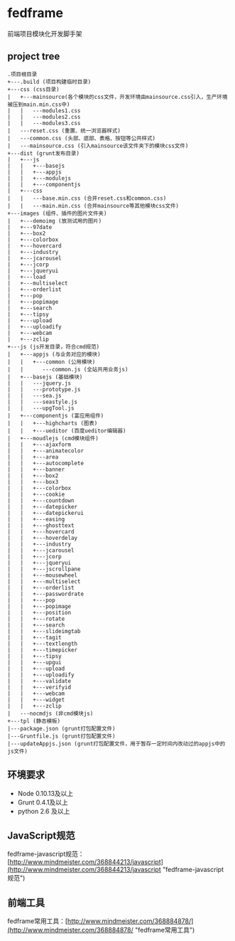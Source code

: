 fedframe
======

前端项目模块化开发脚手架

## project tree

	.项目根目录
	+---.build (项目构建临时目录)
	+---css (css目录)
	|   +---mainsource(各个模块的css文件，开发环境由mainsource.css引入，生产环境被压到main.min.css中)
	|   |   ---modules1.css
	|   |   ---modules2.css
	|   |   ---modules3.css
	|   ---reset.css (重置、统一浏览器样式)
	|   ---common.css (头部、底部、表格、按钮等公共样式)
	|   ---mainsource.css (引入mainsource该文件夹下的模块css文件)
	+---dist (grunt发布目录)
	|   +---js
	|   |   +---basejs
	|   |   +---appjs
	|   |   +---modulejs
	|   |   +---componentjs
	|   +---css
	|   |   ---base.min.css (合并reset.css和common.css)
	|   |   ---main.min.css (合并mainsource等其他模块css文件)
	+---images (组件、插件的图片文件夹)
	|   +---demoimg (放测试用的图片)
	|   +---97date
	|   +---box2
	|   +---colorbox
	|   +---hovercard
	|   +---industry
	|   +---jcarousel
	|   +---jcorp
	|   +---jqueryui
	|   +---load
	|   +---multiselect
	|   +---orderlist
	|   +---pop
	|   +---popimage
	|   +---search
	|   +---tipsy
	|   +---upload
	|   +---uploadify
	|   +---webcam
	|   +---zclip
	+---js (js开发目录，符合cmd规范)
	|   +---appjs (与业务对应的模块)
	|   |   +---common (公用模块)
	|   |      ---common.js (全站共用业务js)
	|   +---basejs (基础模块)
	|   |   ---jquery.js
	|   |   ---prototype.js
	|   |   ---sea.js
	|   |   ---seastyle.js
	|   |   ---upgTool.js
	|   +---componentjs (富应用组件)
	|   |   +---highcharts (图表)
	|   |   +---ueditor (百度ueditor编辑器)
	|   +---moudlejs (cmd模块组件)
	|   |   +---ajaxform
	|   |   +---animatecolor
	|   |   +---area
	|   |   +---autocomplete
	|   |   +---banner
	|   |   +---box2
	|   |   +---box3
	|   |   +---colorbox
	|   |   +---cookie
	|   |   +---countdown
	|   |   +---datepicker
	|   |   +---datepickerui
	|   |   +---easing
	|   |   +---ghosttext
	|   |   +---hovercard
	|   |   +---hoverdelay
	|   |   +---industry
	|   |   +---jcarousel
	|   |   +---jcorp
	|   |   +---jqueryui
	|   |   +---jscrollpane
	|   |   +---mousewheel
	|   |   +---multiselect
	|   |   +---orderlist
	|   |   +---passwordrate
	|   |   +---pop
	|   |   +---popimage
	|   |   +---position
	|   |   +---rotate
	|   |   +---search
	|   |   +---slideimgtab
	|   |   +---tagit
	|   |   +---textlength
	|   |   +---timepicker
	|   |   +---tipsy
	|   |   +---upgui
	|   |   +---upload
	|   |   +---uploadify
	|   |   +---validate
	|   |   +---verifyid
	|   |   +---webcam
	|   |   +---widget
	|   |   +---zclip
	|   ---nocmdjs (非cmd模块js)
	+---tpl (静态模板)
	|---package.json (grunt打包配置文件)
	|---Gruntfile.js (grunt打包配置文件)
	|---updateAppjs.json (grunt打包配置文件，用于暂存一定时间内改动过的appjs中的js文件)

## 环境要求

* Node 0.10.13及以上
* Grunt 0.4.1及以上
* python 2.6 及以上

## JavaScript规范

fedframe-javascript规范：[http://www.mindmeister.com/368844213/javascript](http://www.mindmeister.com/368844213/javascript "fedframe-javascript 规范")

## 前端工具

fedframe常用工具：[http://www.mindmeister.com/368884878/](http://www.mindmeister.com/368884878/ "fedframe常用工具")
